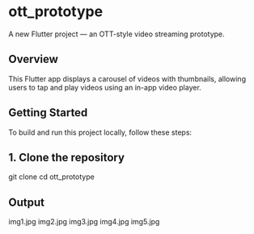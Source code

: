 # ott_prototype
A new Flutter project — an OTT-style video streaming prototype.

## Overview
This Flutter app displays a carousel of videos with thumbnails, allowing users to tap and play videos using an in-app video player.

## Getting Started

To build and run this project locally, follow these steps:
## 1. Clone the repository
git clone
cd ott_prototype

## Output
img1.jpg 
img2.jpg
img3.jpg
img4.jpg
img5.jpg

